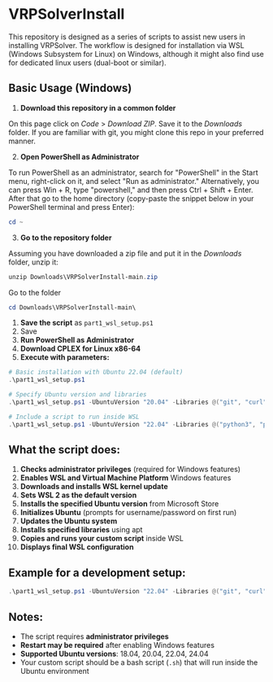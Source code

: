 # VRPSolverInstall

This repository is designed as a series of scripts to assist new users in installing VRPSolver. 
The workflow is designed for installation via WSL (Windows Subsystem for Linux) on Windows, although it might also find use for dedicated linux users (dual-boot or similar). 

## Basic Usage (Windows)
 
1. **Download this repository in a common folder**

On this page click on *Code* > *Download ZIP*. Save it to the *Downloads* folder.
If you are familiar with git, you might clone this repo in your preferred manner.
 
2. **Open PowerShell as Administrator**

To run PowerShell as an administrator, search for "PowerShell" in the Start menu, right-click on it, and select "Run as administrator."
Alternatively, you can press Win + R, type "powershell," and then press Ctrl + Shift + Enter. 
After that go to the home directory (copy-paste the snippet below in your PowerShell terminal and press Enter):

```powershell
cd ~

```

3. **Go to the repository folder**

Assuming you have downloaded a zip file and put it in the *Downloads* folder, unzip it: 

```powershell
unzip Downloads\VRPSolverInstall-main.zip
```

Go to the folder

```powershell
cd Downloads\VRPSolverInstall-main\
```






1. **Save the script** as `part1_wsl_setup.ps1`
2. Save 
3. **Run PowerShell as Administrator**
4. **Download CPLEX for Linux x86-64**
5. **Execute with parameters:**

```powershell
# Basic installation with Ubuntu 22.04 (default)
.\part1_wsl_setup.ps1

# Specify Ubuntu version and libraries
.\part1_wsl_setup.ps1 -UbuntuVersion "20.04" -Libraries @("git", "curl", "vim", "build-essential")

# Include a script to run inside WSL
.\part1_wsl_setup.ps1 -UbuntuVersion "22.04" -Libraries @("python3", "python3-pip") -ScriptToRun "C:\path\to\your\script.sh"
```

## What the script does:

1. **Checks administrator privileges** (required for Windows features)
2. **Enables WSL and Virtual Machine Platform** Windows features
3. **Downloads and installs WSL kernel update**
4. **Sets WSL 2 as the default version**
5. **Installs the specified Ubuntu version** from Microsoft Store
6. **Initializes Ubuntu** (prompts for username/password on first run)
7. **Updates the Ubuntu system**
8. **Installs specified libraries** using apt
9. **Copies and runs your custom script** inside WSL
10. **Displays final WSL configuration**

## Example for a development setup:

```powershell
.\part1_wsl_setup.ps1 -UbuntuVersion "22.04" -Libraries @("git", "curl", "wget", "build-essential", "python3", "python3-pip", "nodejs", "npm") -ScriptToRun "C:\dev\setup-dev-environment.sh"
```

## Notes:

- The script requires **administrator privileges**
- **Restart may be required** after enabling Windows features
- **Supported Ubuntu versions**: 18.04, 20.04, 22.04, 24.04
- Your custom script should be a bash script (`.sh`) that will run inside the Ubuntu environment

